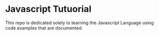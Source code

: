 # Javascript Tutuorial
This repo is dedicated solely to learning the Javascript Language using code examples that are documented.